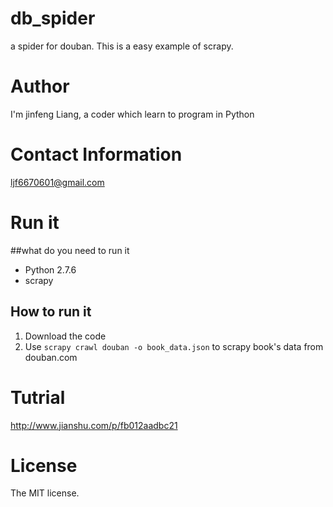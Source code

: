 # db_spider
a spider for douban. 
This is a easy example of scrapy.

# Author
I'm jinfeng Liang, a coder which learn to program in Python

# Contact Information
ljf6670601@gmail.com

# Run it
##what do you need to run it
* Python 2.7.6
* scrapy
## How to run it
1. Download the code
2. Use `scrapy crawl douban -o book_data.json` to scrapy book's data from douban.com

# Tutrial
http://www.jianshu.com/p/fb012aadbc21

# License
The MIT license.
